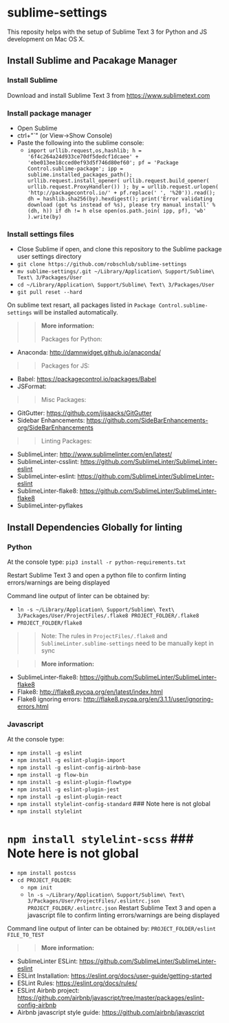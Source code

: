 # sublime-settings

This reposity helps with the setup of Sublime Text 3 for Python and JS development on Mac OS X. 


## Install Sublime and Pacakage Manager

### Install Sublime
Download and install Sublime Text 3 from https://www.sublimetext.com


### Install package manager
* Open Sublime
* ctrl+"`" (or View->Show Console)
* Paste the following into the sublime console:
  * `import urllib.request,os,hashlib; h = '6f4c264a24d933ce70df5dedcf1dcaee' + 'ebe013ee18cced0ef93d5f746d80ef60'; pf = 'Package Control.sublime-package'; ipp = sublime.installed_packages_path(); urllib.request.install_opener( urllib.request.build_opener( urllib.request.ProxyHandler()) ); by = urllib.request.urlopen( 'http://packagecontrol.io/' + pf.replace(' ', '%20')).read(); dh = hashlib.sha256(by).hexdigest(); print('Error validating download (got %s instead of %s), please try manual install' % (dh, h)) if dh != h else open(os.path.join( ipp, pf), 'wb' ).write(by)`


### Install settings files
* Close Sublime if open, and clone this repository to the Sublime package user settings directory
* `git clone https://github.com/robschlub/sublime-settings`
* `mv sublime-settings/.git ~/Library/Application\ Support/Sublime\ Text\ 3/Packages/User`
* `cd ~/Library/Application\ Support/Sublime\ Text\ 3/Packages/User`
* `git pull reset --hard`

On sublime text resart, all packages listed in `Package Control.sublime-settings` will be installed automatically.

>> **More information:**
>>
>> Packages for Python:
>> 
  *  Anaconda: http://damnwidget.github.io/anaconda/
>>
>> Packages for JS:
>> 
  * Babel: https://packagecontrol.io/packages/Babel
  * JSFormat: 
>> 
>> Misc Packages:
>> 
  * GitGutter: https://github.com/jisaacks/GitGutter
  * Sidebar Enhancements: https://github.com/SideBarEnhancements-org/SideBarEnhancements
>>
>> Linting Packages:
>> 
  * SublimeLinter: http://www.sublimelinter.com/en/latest/
  * SublimeLinter-csslint: https://github.com/SublimeLinter/SublimeLinter-eslint
  * SublimeLinter-eslint: https://github.com/SublimeLinter/SublimeLinter-eslint
  * SublimeLinter-flake8: https://github.com/SublimeLinter/SublimeLinter-flake8
  * SublimeLinter-pyflakes

## Install Dependencies Globally for linting

### Python
At the console type:
`pip3 install -r python-requirements.txt`

Restart Sublime Text 3 and open a python file to confirm linting errors/warnings are being displayed

Command line output of linter can be obtained by: 
* `ln -s ~/Library/Application\ Support/Sublime\ Text\ 3/Packages/User/ProjectFiles/.flake8 PROJECT_FOLDER/.flake8`
* `PROJECT_FOLDER/flake8`
>> Note: The rules in `ProjectFiles/.flake8` and `SublimeLinter.sublime-settings` need to be manually kept in sync

>> **More information:**
>>
   * SublimeLinter-flake8: https://github.com/SublimeLinter/SublimeLinter-flake8
   * Flake8: http://flake8.pycqa.org/en/latest/index.html
   * Flake8 ignoring errors: http://flake8.pycqa.org/en/3.1.1/user/ignoring-errors.html


### Javascript 
At the console type:

* `npm install -g eslint`
* `npm install -g eslint-plugin-import`
* `npm install -g eslint-config-airbnb-base`
* `npm install -g flow-bin`
* `npm install -g eslint-plugin-flowtype`
* `npm install -g eslint-plugin-jest`
* `npm install -g eslint-plugin-react`
* `npm install stylelint-config-standard`   ### Note here is not global
* `npm install stylelint`
# `npm install stylelint-scss`    ### Note here is not global
* `npm install postcss`
* `cd PROJECT_FOLDER`: 
  * `npm init`
  * `ln -s ~/Library/Application\ Support/Sublime\ Text\ 3/Packages/User/ProjectFiles/.eslintrc.json PROJECT_FOLDER/.eslintrc.json`
Restart Sublime Text 3 and open a javascript file to confirm linting errors/warnings are being displayed

Command line output of linter can be obtained by: `PROJECT_FOLDER/eslint FILE_TO_TEST`

>> **More information:**
>> 
  * SublimeLinter ESLint: https://github.com/SublimeLinter/SublimeLinter-eslint
  * ESLint Installation: https://eslint.org/docs/user-guide/getting-started
  * ESLint Rules: https://eslint.org/docs/rules/ 
  * ESLint Airbnb project: https://github.com/airbnb/javascript/tree/master/packages/eslint-config-airbnb
  * Airbnb javascript style guide: https://github.com/airbnb/javascript

